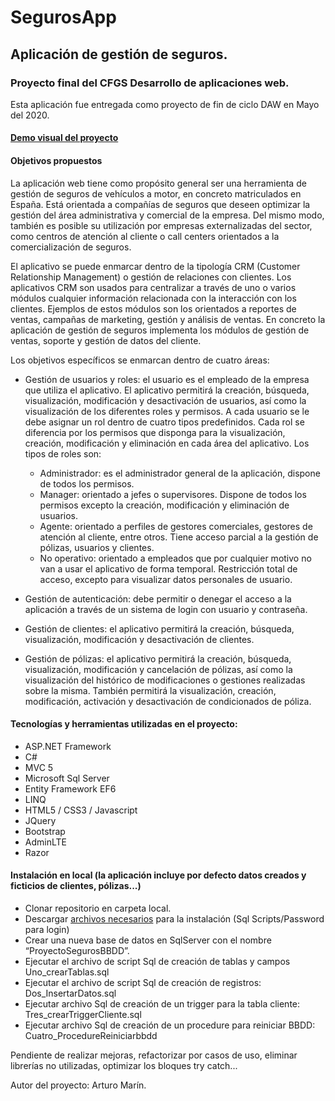 # SegurosApp
## Aplicación de gestión de seguros.
### Proyecto final del CFGS Desarrollo de aplicaciones web.
Esta aplicación fue entregada como proyecto de fin de ciclo DAW en Mayo del 2020.
#### [Demo visual del proyecto](https://drive.google.com/file/d/1rc4POrd8vz5r5pg_6xSaaKIkXrI846v6/view?usp=sharing)
#### Objetivos propuestos
La aplicación web tiene como propósito general ser una herramienta de gestión de seguros de vehículos a motor, en concreto matriculados en España. Está orientada a compañías de seguros que deseen optimizar la gestión del área administrativa y comercial de la empresa. Del mismo modo, también es posible su utilización por empresas externalizadas del sector, como centros de atención al cliente o call centers orientados a la comercialización de seguros. 

El aplicativo se puede enmarcar dentro de la tipología CRM (Customer Relationship Management) o gestión de relaciones con clientes. Los aplicativos CRM son usados para centralizar a través de uno o varios módulos cualquier información relacionada con la interacción con los clientes. Ejemplos de estos módulos son los orientados a reportes de ventas, campañas de marketing, gestión y análisis de ventas. En concreto la aplicación de gestión de seguros implementa los módulos de gestión de ventas,  soporte y gestión de datos del cliente. 

Los objetivos específicos se enmarcan dentro de cuatro áreas: 
- Gestión de usuarios y roles: el usuario es el empleado de la empresa que utiliza el aplicativo. El aplicativo permitirá la creación, búsqueda, visualización, modificación y desactivación de usuarios, así como la visualización de los diferentes roles y permisos. A cada usuario se le debe asignar un rol dentro de cuatro tipos predefinidos. Cada rol se diferencia por los permisos que disponga para la visualización, creación, modificación y eliminación en cada área del aplicativo. Los tipos de roles son:
  - Administrador: es el administrador general de la aplicación, dispone de todos los permisos. 
  - Manager: orientado a jefes o supervisores. Dispone de todos los permisos excepto la creación, modificación y eliminación de usuarios.
  - Agente: orientado a perfiles de gestores comerciales, gestores de atención al cliente, entre otros. Tiene acceso parcial a la gestión de pólizas, usuarios y clientes.
  - No operativo: orientado a empleados que por cualquier motivo no van a usar el aplicativo de forma temporal. Restricción total de acceso, excepto para visualizar datos personales de usuario.
  
- Gestión de autenticación: debe permitir o denegar el acceso a la aplicación a través de un sistema de login con usuario y contraseña.

- Gestión de clientes: el aplicativo permitirá la creación, búsqueda, visualización, modificación y desactivación de clientes.

- Gestión de pólizas: el aplicativo permitirá la creación, búsqueda, visualización, modificación y cancelación de pólizas, así como la visualización del histórico de modificaciones o gestiones realizadas sobre la misma. También permitirá la visualización, creación, modificación, activación y desactivación de condicionados de póliza.


#### Tecnologías y herramientas utilizadas en el proyecto:
- ASP.NET Framework 
- C#
- MVC 5
- Microsoft Sql Server
- Entity Framework EF6 
- LINQ
- HTML5 / CSS3 / Javascript
- JQuery
- Bootstrap
- AdminLTE
- Razor

#### Instalación en local (la aplicación incluye por defecto datos creados y ficticios de clientes, pólizas...)
- Clonar repositorio en carpeta local.
- Descargar [archivos necesarios](https://drive.google.com/file/d/1t7EIjG3ugKPfNrSu_T8jkx-O83QKwl9K/view?usp=sharing) para la instalación (Sql Scripts/Password para login)
- Crear una nueva base de datos en SqlServer con el nombre “ProyectoSegurosBBDD”.
- Ejecutar el archivo de script Sql de creación de tablas y campos Uno_crearTablas.sql
- Ejecutar el archivo de script Sql de creación de registros: Dos_InsertarDatos.sql
- Ejecutar archivo Sql de creación de un trigger para la tabla cliente: Tres_crearTriggerCliente.sql
- Ejecutar archivo Sql de creación de un procedure para reiniciar BBDD: Cuatro_ProcedureReiniciarbbdd






Pendiente de realizar mejoras, refactorizar por casos de uso, eliminar librerías no utilizadas, optimizar los bloques try catch...

Autor del proyecto: Arturo Marín.


